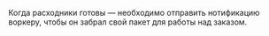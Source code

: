 Когда расходники готовы — необходимо отправить нотификацию воркеру, чтобы он забрал свой пакет для работы над заказом.